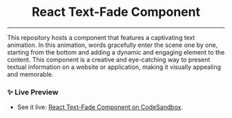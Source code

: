<h1 align="center">React Text-Fade Component</h1>
<hr />
This repository hosts a component that features a captivating text animation. In this animation, words gracefully enter the scene one by one, starting from the bottom and adding a dynamic and engaging element to the content. This component is a creative and eye-catching way to present textual information on a website or application, making it visually appealing and memorable.

### ✨ Live Preview

-   See it live: [React Text-Fade Component on CodeSandbox](https://codesandbox.io/s/react-text-fade-component-nwld8n?file=/src/App.js).